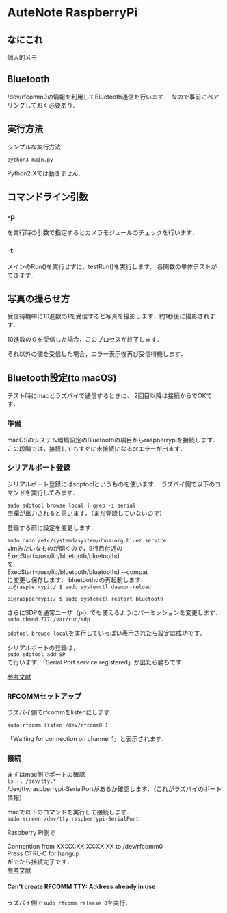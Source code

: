 # AuteNote RaspberryPi
## なにこれ
個人的メモ

## Bluetooth
/dev/rfcomm0の情報を利用してBluetooth通信を行います．
なので事前にペアリングしておく必要あり．


## 実行方法
シンプルな実行方法

`python3 main.py`

Python2.Xでは動きません．

## コマンドライン引数
### -p
を実行時の引数で指定するとカメラモジュールのチェックを行います．

### -t
メインのRun()を実行せずに，testRun()を実行します．
各関数の単体テストができます．



## 写真の撮らせ方
受信待機中に10進数の1を受信すると写真を撮影します．約1秒後に撮影されます．

10進数の０を受信した場合，このプロセスが終了します．

それ以外の値を受信した場合，エラー表示後再び受信待機します．


## Bluetooth設定(to macOS)
テスト時にmacとラズパイで通信するときに．
2回目以降は接続からでOKです．
###  準備
macOSのシステム環境設定のBluetoothの項目からraspberrypiを接続します．
この段階では，接続してもすぐに未接続になるorエラーが出ます．

### シリアルポート登録
シリアルポート登録にはsdptoolというものを使います．
ラズパイ側で以下のコマンドを実行してみます．

`sudo sdptool browse local | grep -i serial`<br>
空欄が出力されると思います．（まだ登録していないので）

登録する前に設定を変更します．

`sudo nano /etc/systemd/system/dbus-org.bluez.service`<br>
vimみたいなものが開くので，9行目付近の<br>
ExecStart=/usr/lib/bluetooth/bluetoothd<br>
を<br>
ExecStart=/usr/lib/bluetooth/bluetoothd --compat<br>
に変更し保存します．
bluetoothdの再起動します．<br>
`pi@raspberrypi:/ $ sudo systemctl daemon-reload`

`pi@raspberrypi:/ $ sudo systemctl restart bluetooth`

さらにSDPを通常ユーザ（pi）でも使えるようにパーミッションを変更します．<br>
`sudo chmod 777 /var/run/sdp`

`sdptool browse local`を実行していっぱい表示されたら設定は成功です．

シリアルポートの登録は，<br>
`sudo sdptool add SP`<br>
で行います．「Serial Port service registered」が出たら勝ちです．

[参考文献][http://blog.robotakao.jp/blog-entry-135.html]

### RFCOMMセットアップ
ラズパイ側でrfcommをlistenにします．

`sudo rfcomm listen /dev/rfcomm0 1`

「Waiting for connection on channel 1」と表示されます．

### 接続
まずはmac側でポートの確認<br>
`ls -l /dev/tty.*`<br>
/dev/tty.raspberrypi-SerialPortがあるか確認します．（これがラズパイのポート情報）

macで以下のコマンドを実行して接続します．<br>
`sudo screen /dev/tty.raspberrypi-SerialPort`

Raspberry Pi側で

Connention from XX:XX:XX:XX:XX:XX to /dev/rfcomm0<br>
Press CTRL-C for hangup<br>
がでたら接続完了です．<br>
[参考文献][http://blog.robotakao.jp/blog-entry-142.html]

#### Can't create RFCOMM TTY: Address already in use
ラズパイ側で`sudo rfcomm release 0`を実行．

### 
### 
### 

##



[http://blog.robotakao.jp/blog-entry-135.html]: http://blog.robotakao.jp/blog-entry-135.html
[http://blog.robotakao.jp/blog-entry-142.html]: http://blog.robotakao.jp/blog-entry-142.html